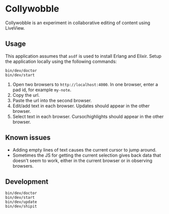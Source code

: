 # Collywobble

Collywobble is an experiment in collaborative editing of content
using LiveView.

## Usage

This application assumes that `asdf` is used to install Erlang and
Elixir. Setup the application locally using the following commands:

```shell
bin/dev/doctor
bin/dev/start
```

1. Open two browsers to `http://localhost:4000`. In one browser, enter a
   pad id, for example `my-note`.
1. Copy the url.
1. Paste the url into the second browser.
1. Edit/add text in each browser. Updates should appear in the other browser.
1. Select text in each browser. Cursor/highlights should appear in the other
   browser.

## Known issues

- Adding empty lines of text causes the current cursor to jump around.
- Sometimes the JS for getting the current selection gives back data that
  doesn't seem to work, either in the current browser or in observing
  browsers.

## Development

```shell
bin/dev/doctor
bin/dev/start
bin/dev/update
bin/dev/shipit
```
